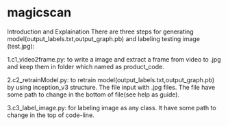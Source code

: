 # magicscan
Introduction and Explaination
There are three steps for generating model(output_labels.txt,output_graph.pb) and labeling testing image (test.jpg):

1.c1_video2frame.py: to write a image and extract a frame from video to .jpg and keep them in folder which named as product_code.

2.c2_retrainModel.py: to retrain model(output_labels.txt,output_graph.pb) by using inception_v3 structure. The file input with .jpg files. The file have some path to change in the bottom of file(see help as guide).

3.c3_label_image.py: for labeling image as any class. It have some path to change in the top of code-line.





